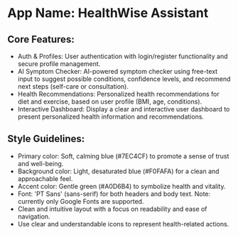 # **App Name**: HealthWise Assistant

## Core Features:

- Auth & Profiles: User authentication with login/register functionality and secure profile management.
- AI Symptom Checker: AI-powered symptom checker using free-text input to suggest possible conditions, confidence levels, and recommend next steps (self-care or consultation).
- Health Recommendations: Personalized health recommendations for diet and exercise, based on user profile (BMI, age, conditions).
- Interactive Dashboard: Display a clear and interactive user dashboard to present personalized health information and recommendations.

## Style Guidelines:

- Primary color: Soft, calming blue (#7EC4CF) to promote a sense of trust and well-being.
- Background color: Light, desaturated blue (#F0FAFA) for a clean and approachable feel.
- Accent color: Gentle green (#A0D6B4) to symbolize health and vitality.
- Font: 'PT Sans' (sans-serif) for both headers and body text. Note: currently only Google Fonts are supported.
- Clean and intuitive layout with a focus on readability and ease of navigation.
- Use clear and understandable icons to represent health-related actions.
